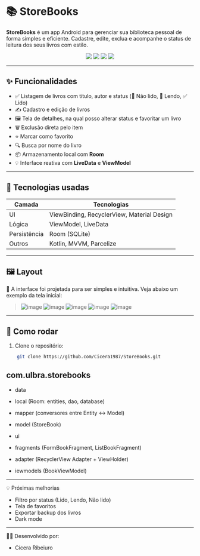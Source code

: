 # 📚 StoreBooks

**StoreBooks** é um app Android para gerenciar sua biblioteca pessoal de forma simples e eficiente. Cadastre, edite, exclua e acompanhe o status de leitura dos seus livros com estilo.

<div align="center">
  <img src="https://img.shields.io/badge/Kotlin-1.9-blueviolet?logo=kotlin" />
  <img src="https://img.shields.io/badge/MVVM-Architecture-blue" />
  <img src="https://img.shields.io/badge/Room-Database-green" />
  <img src="https://img.shields.io/badge/ViewBinding-enabled-brightgreen" />
</div>

---

## ✨ Funcionalidades

- ✅ Listagem de livros com título, autor e status (📕 Não lido, 📖 Lendo, ✅ Lido)
- ✍️ Cadastro e edição de livros
- 🖼️ Tela de detalhes, na qual posso alterar status e favoritar um livro
- 🗑️ Exclusão direta pelo item
- ⭐ Marcar como favorito
- 🔍 Busca por nome do livro
- 📦 Armazenamento local com **Room**
- 💡 Interface reativa com **LiveData** e **ViewModel**

---

## 🧱 Tecnologias usadas

| Camada | Tecnologias |
|-------|-------------|
| UI    | ViewBinding, RecyclerView, Material Design |
| Lógica | ViewModel, LiveData |
| Persistência | Room (SQLite) |
| Outros | Kotlin, MVVM, Parcelize |

---

## 🖼️ Layout

📱 A interface foi projetada para ser simples e intuitiva. Veja abaixo um exemplo da tela inicial:

>![image](https://github.com/user-attachments/assets/3f00c83c-89a6-4b14-bdcb-30e39a9c94c6) ![image](https://github.com/user-attachments/assets/71dcd767-96a3-43c0-92c2-013b84ceb5cd) ![image](https://github.com/user-attachments/assets/9fab9042-427d-43f0-bbf6-b32e86782f7d) ![image](https://github.com/user-attachments/assets/754c2618-dc02-45e9-b4eb-e2f049422993) ![image](https://github.com/user-attachments/assets/906a73ca-8a8d-46f5-81e9-a46ff5d0d25f)







---

## 🚀 Como rodar

1. Clone o repositório:
  ```bash
      git clone https://github.com/Cicera1987/StoreBooks.git
  ````


## com.ulbra.storebooks
- data
-  local (Room: entities, dao, database)
-  mapper (conversores entre Entity <-> Model)
-  model (StoreBook)

- ui
-  fragments (FormBookFragment, ListBookFragment)
-  adapter (RecyclerView Adapter + ViewHolder)
-  iewmodels (BookViewModel)

---

💡 Próximas melhorias
- Filtro por status (Lido, Lendo, Não lido)
-  Tela de favoritos
- Exportar backup dos livros
- Dark mode
---

👩‍💻 Desenvolvido por:
- Cícera Ribeiuro
